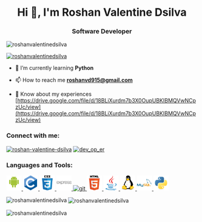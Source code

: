 <h1 align="center">Hi 👋, I'm Roshan Valentine Dsilva</h1>
<h3 align="center">Software Developer</h3>

<p align="left"> <img src="https://komarev.com/ghpvc/?username=roshanvalentinedsilva&label=Profile%20views&color=0e75b6&style=flat" alt="roshanvalentinedsilva" /> </p>

<p align="left"> <a href="https://github.com/ryo-ma/github-profile-trophy"><img src="https://github-profile-trophy.vercel.app/?username=roshanvalentinedsilva" alt="roshanvalentinedsilva" /></a> </p>

- 🌱 I’m currently learning **Python**

- 📫 How to reach me **roshanvd915@gmail.com**

- 📄 Know about my experiences [https://drive.google.com/file/d/18BLiXurdm7b3X0OupUBKIBMQVwNCpzUc/view](https://drive.google.com/file/d/18BLiXurdm7b3X0OupUBKIBMQVwNCpzUc/view)

<h3 align="left">Connect with me:</h3>
<p align="left">
<a href="https://linkedin.com/in/roshan-valentine-dsilva" target="blank"><img align="center" src="https://raw.githubusercontent.com/rahuldkjain/github-profile-readme-generator/master/src/images/icons/Social/linked-in-alt.svg" alt="roshan-valentine-dsilva" height="30" width="40" /></a>
<a href="https://instagram.com/dev_op_er" target="blank"><img align="center" src="https://raw.githubusercontent.com/rahuldkjain/github-profile-readme-generator/master/src/images/icons/Social/instagram.svg" alt="dev_op_er" height="30" width="40" /></a>
</p>

<h3 align="left">Languages and Tools:</h3>
<p align="left"> <a href="https://developer.android.com" target="_blank" rel="noreferrer"> <img src="https://raw.githubusercontent.com/devicons/devicon/master/icons/android/android-original-wordmark.svg" alt="android" width="40" height="40"/> </a> <a href="https://www.cprogramming.com/" target="_blank" rel="noreferrer"> <img src="https://raw.githubusercontent.com/devicons/devicon/master/icons/c/c-original.svg" alt="c" width="40" height="40"/> </a> <a href="https://www.w3schools.com/css/" target="_blank" rel="noreferrer"> <img src="https://raw.githubusercontent.com/devicons/devicon/master/icons/css3/css3-original-wordmark.svg" alt="css3" width="40" height="40"/> </a> <a href="https://expressjs.com" target="_blank" rel="noreferrer"> <img src="https://raw.githubusercontent.com/devicons/devicon/master/icons/express/express-original-wordmark.svg" alt="express" width="40" height="40"/> </a> <a href="https://git-scm.com/" target="_blank" rel="noreferrer"> <img src="https://www.vectorlogo.zone/logos/git-scm/git-scm-icon.svg" alt="git" width="40" height="40"/> </a> <a href="https://www.w3.org/html/" target="_blank" rel="noreferrer"> <img src="https://raw.githubusercontent.com/devicons/devicon/master/icons/html5/html5-original-wordmark.svg" alt="html5" width="40" height="40"/> </a> <a href="https://www.java.com" target="_blank" rel="noreferrer"> <img src="https://raw.githubusercontent.com/devicons/devicon/master/icons/java/java-original.svg" alt="java" width="40" height="40"/> </a> <a href="https://www.linux.org/" target="_blank" rel="noreferrer"> <img src="https://raw.githubusercontent.com/devicons/devicon/master/icons/linux/linux-original.svg" alt="linux" width="40" height="40"/> </a> <a href="https://www.mysql.com/" target="_blank" rel="noreferrer"> <img src="https://raw.githubusercontent.com/devicons/devicon/master/icons/mysql/mysql-original-wordmark.svg" alt="mysql" width="40" height="40"/> </a> <a href="https://www.python.org" target="_blank" rel="noreferrer"> <img src="https://raw.githubusercontent.com/devicons/devicon/master/icons/python/python-original.svg" alt="python" width="40" height="40"/> </a> </p>

<p><img align="left" src="https://github-readme-stats.vercel.app/api/top-langs?username=roshanvalentinedsilva&show_icons=true&locale=en&layout=compact" alt="roshanvalentinedsilva" /></p>

<p>&nbsp;<img align="center" src="https://github-readme-stats.vercel.app/api?username=roshanvalentinedsilva&show_icons=true&locale=en" alt="roshanvalentinedsilva" /></p>

<p><img align="center" src="https://github-readme-streak-stats.herokuapp.com/?user=roshanvalentinedsilva&" alt="roshanvalentinedsilva" /></p>

